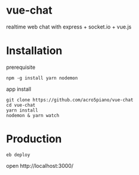 # vue-chat

realtime web chat with express + socket.io + vue.js

# Installation

prerequisite

```
npm -g install yarn nodemon
```

app install

```
git clone https://github.com/acro5piano/vue-chat
cd vue-chat
yarn install
nodemon & yarn watch
```

# Production

```
eb deploy
```

open http://localhost:3000/

